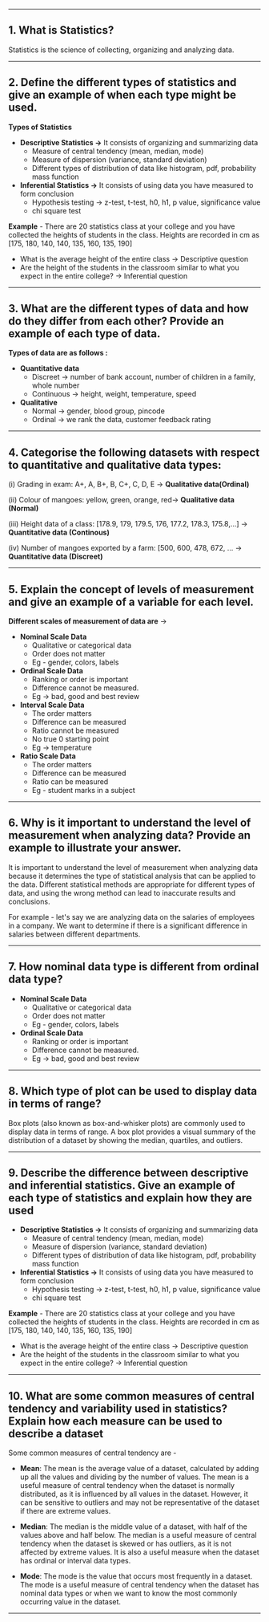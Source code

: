 
---
## 1. What is Statistics?
Statistics is the science of collecting, organizing and analyzing data.

---

## 2. Define the different types of statistics and give an example of when each type might be used.

**Types of Statistics**

- **Descriptive Statistics →** It consists of organizing and summarizing data
  - Measure of central tendency (mean, median, mode)
  - Measure of dispersion (variance, standard deviation)
  - Different types of distribution of data like histogram, pdf, probability mass function
- **Inferential Statistics →** It consists of using data you have measured to form conclusion
  - Hypothesis testing → z-test, t-test, h0, h1, p value, significance value
  - chi square test

**Example** - There are 20 statistics class at your college and you have collected the heights of students in the class. Heights are recorded in cm as [175, 180, 140, 140, 135, 160, 135, 190]

- What is the average height of the entire class → Descriptive question
- Are the height of the students in the classroom similar to what you expect in the entire college? → Inferential question

---

## 3. What are the different types of data and how do they differ from each other? Provide an example of each type of data.

**Types of data are as follows :**

- **Quantitative data**
  - Discreet → number of bank account, number of children in a family, whole number
  - Continuous → height, weight, temperature, speed
- **Qualitative**
  - Normal → gender, blood group, pincode
  - Ordinal → we rank the data, customer feedback rating

---

## 4. Categorise the following datasets with respect to quantitative and qualitative data types:

(i) Grading in exam: A+, A, B+, B, C+, C, D, E → **Qualitative data(Ordinal)**

(ii) Colour of mangoes: yellow, green, orange, red→ **Qualitative data (Normal)**

(iii) Height data of a class: [178.9, 179, 179.5, 176, 177.2, 178.3, 175.8,...] → **Quantitative data (Continous)**

(iv) Number of mangoes exported by a farm: [500, 600, 478, 672, ... → **Quantitative data (Discreet)**

---

## 5. Explain the concept of levels of measurement and give an example of a variable for each level.

**Different scales of measurement of data are** →

- **Nominal Scale Data**
  - Qualitative or categorical data
  - Order does not matter
  - Eg - gender, colors, labels
- **Ordinal Scale Data**
  - Ranking or order is important
  - Difference cannot be measured.
  - Eg → bad, good and best review
- **Interval Scale Data**
  - The order matters
  - Difference can be measured
  - Ratio cannot be measured
  - No true 0 starting point
  - Eg → temperature
- **Ratio Scale Data**
  - The order matters
  - Difference can be measured
  - Ratio can be measured
  - Eg - student marks in a subject

---

## 6. Why is it important to understand the level of measurement when analyzing data? Provide an example to illustrate your answer.

It is important to understand the level of measurement when analyzing data because it determines the type of statistical analysis that can be applied to the data. Different statistical methods are appropriate for different types of data, and using the wrong method can lead to inaccurate results and conclusions.

For example - let's say we are analyzing data on the salaries of employees in a company. We want to determine if there is a significant difference in salaries between different departments.

---

## 7. How nominal data type is different from ordinal data type?

- **Nominal Scale Data**
  - Qualitative or categorical data
  - Order does not matter
  - Eg - gender, colors, labels
- **Ordinal Scale Data**
  - Ranking or order is important
  - Difference cannot be measured.
  - Eg → bad, good and best review

---

## 8. Which type of plot can be used to display data in terms of range?

Box plots (also known as box-and-whisker plots) are commonly used to display data in terms of range. A box plot provides a visual summary of the distribution of a dataset by showing the median, quartiles, and outliers.

---

## 9. Describe the difference between descriptive and inferential statistics. Give an example of each type of statistics and explain how they are used

- **Descriptive Statistics →** It consists of organizing and summarizing data
  - Measure of central tendency (mean, median, mode)
  - Measure of dispersion (variance, standard deviation)
  - Different types of distribution of data like histogram, pdf, probability mass function
- **Inferential Statistics →** It consists of using data you have measured to form conclusion
  - Hypothesis testing → z-test, t-test, h0, h1, p value, significance value
  - chi square test

**Example** - There are 20 statistics class at your college and you have collected the heights of students in the class. Heights are recorded in cm as [175, 180, 140, 140, 135, 160, 135, 190]

- What is the average height of the entire class → Descriptive question
- Are the height of the students in the classroom similar to what you expect in the entire college? → Inferential question

---

## 10. What are some common measures of central tendency and variability used in statistics? Explain how each measure can be used to describe a dataset

Some common measures of central tendency are -

- **Mean**: The mean is the average value of a dataset, calculated by adding up all the values and dividing by the number of values. The mean is a useful measure of central tendency when the dataset is normally distributed, as it is influenced by all values in the dataset. However, it can be sensitive to outliers and may not be representative of the dataset if there are extreme values.

- **Median**: The median is the middle value of a dataset, with half of the values above and half below. The median is a useful measure of central tendency when the dataset is skewed or has outliers, as it is not affected by extreme values. It is also a useful measure when the dataset has ordinal or interval data types.

- **Mode**: The mode is the value that occurs most frequently in a dataset. The mode is a useful measure of central tendency when the dataset has nominal data types or when we want to know the most commonly occurring value in the dataset.

---
